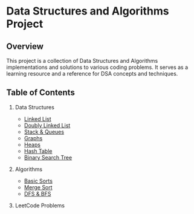 # Data Structures and Algorithms Project
## Overview

This project is a collection of Data Structures and Algorithms implementations and solutions to various coding problems. It serves as a learning resource and a reference for DSA concepts and techniques.

## Table of Contents
1. Data Structures
   - [Linked List](https://github.com/Maimon1191/Data-Structures-Algorithm-Project/blob/main/LinkedList.java)
   - [Doubly Linked List](#[doubly-linked-list](https://github.com/Maimon1191/Data-Structures-Algorithm-Project/blob/main/DoublyLinkedList.java))
   - [Stack & Queues](#stack-and-queues)
   - [Graphs](#graphs)
   - [Heaps](#heaps)
   - [Hash Table](#hash-table)
   - [Binary Search Tree](#binary-search-tree)
   
2. Algorithms
   - [Basic Sorts](#basic-sorts)
   - [Merge Sort](#merge-sort)
   - [DFS & BFS](#dfs-and-bfs)

3. LeetCode Problems
